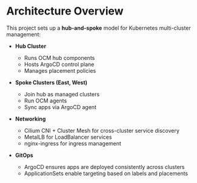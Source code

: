 # Architecture Overview

This project sets up a **hub-and-spoke** model for Kubernetes multi-cluster management:

- **Hub Cluster**
  - Runs OCM hub components
  - Hosts ArgoCD control plane
  - Manages placement policies

- **Spoke Clusters (East, West)**
  - Join hub as managed clusters
  - Run OCM agents
  - Sync apps via ArgoCD agent

- **Networking**
  - Cilium CNI + Cluster Mesh for cross-cluster service discovery
  - MetalLB for LoadBalancer services
  - nginx-ingress for ingress management

- **GitOps**
  - ArgoCD ensures apps are deployed consistently across clusters
  - ApplicationSets enable targeting based on labels and placements
